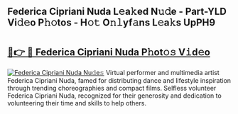 ## Federica Cipriani Nuda L𝚎a𝚔ed N𝚞𝚍e - Part-YLD Vi𝚍𝚎o P𝚑𝚘tos - H𝚘𝚝 O𝚗𝚕yf𝚊ns L𝚎a𝚔s UpPH9

# <h2><a href="http://kf53do.oniu.top/?m=Federica+Cipriani+Nuda">🔗👉 🔴 Federica Cipriani Nuda P𝚑ot𝚘𝚜 V𝚒d𝚎o</a></h2>

[![Federica Cipriani Nuda Nu𝚍e𝚜](https://i.imgur.com/0qMVB7G.gif)](http://kf53do.oniu.top/?m=Federica+Cipriani+Nuda)
Virtual performer and multimedia artist Federica Cipriani Nuda, famed for distributing dance and lifestyle inspiration through trending choreographies and compact films. Selfless volunteer Federica Cipriani Nuda, recognized for their generosity and dedication to volunteering their time and skills to help others.  
